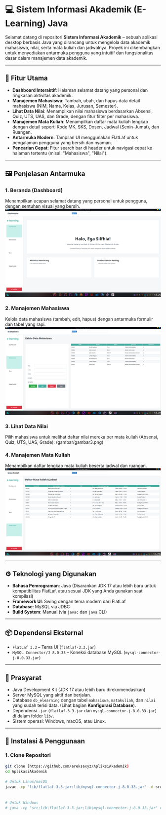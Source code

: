 # 💻 Sistem Informasi Akademik (E-Learning) Java

Selamat datang di repositori **Sistem Informasi Akademik** – sebuah aplikasi desktop berbasis Java yang dirancang untuk mengelola data akademik mahasiswa, nilai, serta mata kuliah dan jadwalnya. Proyek ini dikembangkan untuk menyediakan antarmuka pengguna yang intuitif dan fungsionalitas dasar dalam manajemen data akademik.

---

## 🎯 Fitur Utama

-   **Dashboard Interaktif**: Halaman selamat datang yang personal dan ringkasan aktivitas akademik.
-   **Manajemen Mahasiswa**: Tambah, ubah, dan hapus data detail mahasiswa (NIM, Nama, Kelas, Jurusan, Semester).
-   **Lihat Data Nilai**: Menampilkan nilai mahasiswa berdasarkan Absensi, Quiz, UTS, UAS, dan Grade, dengan fitur filter per mahasiswa.
-   **Manajemen Mata Kuliah**: Menampilkan daftar mata kuliah lengkap dengan detail seperti Kode MK, SKS, Dosen, Jadwal (Senin-Jumat), dan Ruangan.
-   **Antarmuka Modern**: Tampilan UI menggunakan FlatLaf untuk pengalaman pengguna yang bersih dan nyaman.
-   **Pencarian Cepat**: Fitur search bar di header untuk navigasi cepat ke halaman tertentu (misal: "Mahasiswa", "Nilai").

---

## 🖼️ Penjelasan Antarmuka

 ### 1. Beranda (Dashboard)
Menampilkan ucapan selamat datang yang personal untuk pengguna, dengan sentuhan visual yang bersih.
![Dashboard E-Learning](gambar/gambar1.png)


### 2. Manajemen Mahasiswa
Kelola data mahasiswa (tambah, edit, hapus) dengan antarmuka formulir dan tabel yang rapi.
![Manajemen Mahasiswa](gambar/gambar2.png)


### 3. Lihat Data Nilai
Pilih mahasiswa untuk melihat daftar nilai mereka per mata kuliah (Absensi, Quiz, UTS, UAS, Grade).
(gambar/gambar3.png)

### 4. Manajemen Mata Kuliah
Menampilkan daftar lengkap mata kuliah beserta jadwal dan ruangan.
![Manajemen Mata Kuliah](gambar/gambar4.png)


---

## ⚙️ Teknologi yang Digunakan

-   **Bahasa Pemrograman**: Java (Disarankan JDK 17 atau lebih baru untuk kompatibilitas FlatLaf, atau sesuai JDK yang Anda gunakan saat kompilasi)
-   **Framework UI**: Swing dengan tema modern dari FlatLaf
-   **Database**: MySQL via JDBC
-   **Build System**: Manual (via `javac` dan `java` CLI)

---

## 📦 Dependensi Eksternal

-   `FlatLaf 3.3` – Tema UI (`flatlaf-3.3.jar`)
-   `MySQL Connector/J 8.0.33` – Koneksi database MySQL (`mysql-connector-j-8.0.33.jar`)

---

## 🔧 Prasyarat

-   Java Development Kit (JDK 17 atau lebih baru direkomendasikan)
-   Server MySQL yang aktif dan berjalan.
-   Database `db_elearning` dengan tabel `mahasiswa`, `matakuliah`, dan `nilai` yang sudah terisi data. (Lihat bagian **Konfigurasi Database**).
-   Dependensi `.jar` (`flatlaf-3.3.jar` dan `mysql-connector-j-8.0.33.jar`) di dalam folder `lib/`.
-   Sistem operasi: Windows, macOS, atau Linux.

---

## 🚀 Instalasi & Penggunaan

### 1. Clone Repositori

```bash
git clone [https://github.com/areksaxyz/ApliksiAkademik)
cd AplikasiAkademik

# Untuk Linux/macOS
javac -cp "lib/flatlaf-3.3.jar:lib/mysql-connector-j-8.0.33.jar" -d src src/com/yourcompany/akademik/main/*.java src/com/yourcompany/akademik/model/*.java src/com/yourcompany/akademik/util/*.java src/com/yourcompany/akademik/dao/*.java src/com/yourcompany/akademik/view/*.java


# Untuk Windows
# java -cp "src;lib\flatlaf-3.3.jar;lib\mysql-connector-j-8.0.33.jar" com.yourcompany.akademik.main.App
